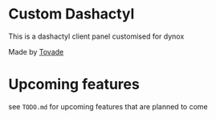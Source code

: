 # Custom Dashactyl

This is a dashactyl client panel customised for dynox

Made by [Tovade](https://tovade.xyz)

# Upcoming features

see `TODO.md` for upcoming features that are planned to come
